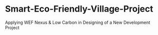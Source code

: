 # Smart-Eco-Friendly-Village-Project

Applying WEF Nexus & Low Carbon in Designing of a New Development Project
